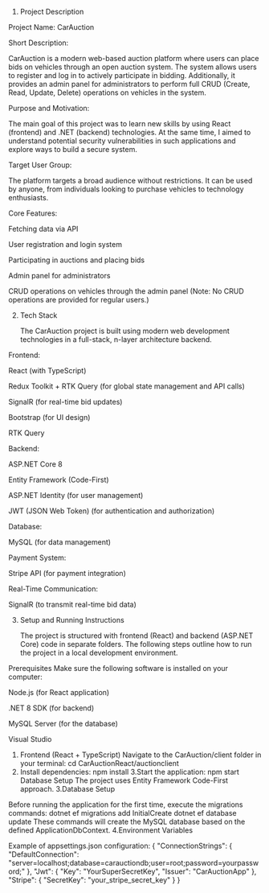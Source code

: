 1. Project Description

Project Name: CarAuction

Short Description:

CarAuction is a modern web-based auction platform where users can place bids on vehicles through an open auction system. The system allows users to register and log in to actively participate in bidding. Additionally, it provides an admin panel for administrators to perform full CRUD (Create, Read, Update, Delete) operations on vehicles in the system.

Purpose and Motivation:

The main goal of this project was to learn new skills by using React (frontend) and .NET (backend) technologies. At the same time, I aimed to understand potential security vulnerabilities in such applications and explore ways to build a secure system.

Target User Group:

The platform targets a broad audience without restrictions. It can be used by anyone, from individuals looking to purchase vehicles to technology enthusiasts.

Core Features:

Fetching data via API

User registration and login system

Participating in auctions and placing bids

Admin panel for administrators

CRUD operations on vehicles through the admin panel
(Note: No CRUD operations are provided for regular users.)

2. Tech Stack

   The CarAuction project is built using modern web development technologies in a full-stack, n-layer architecture backend.

Frontend:

React (with TypeScript)

Redux Toolkit + RTK Query (for global state management and API calls)

SignalR (for real-time bid updates)

Bootstrap (for UI design)

RTK Query

Backend:

ASP.NET Core 8

Entity Framework (Code-First)

ASP.NET Identity (for user management)

JWT (JSON Web Token) (for authentication and authorization)

Database:

MySQL (for data management)

Payment System:

Stripe API (for payment integration)

Real-Time Communication:

SignalR (to transmit real-time bid data)

3. Setup and Running Instructions

   The project is structured with frontend (React) and backend (ASP.NET Core) code in separate folders. The following steps outline how to run the project in a local development environment.

Prerequisites
Make sure the following software is installed on your computer:

Node.js (for React application)

.NET 8 SDK (for backend)

MySQL Server (for the database)

Visual Studio

1. Frontend (React + TypeScript)
   Navigate to the CarAuction/client folder in your terminal:
   cd CarAuctionReact/auctionclient
2. Install dependencies:
   npm install
   3.Start the application:
   npm start
   Database Setup
   The project uses Entity Framework Code-First approach.
   3.Database Setup

Before running the application for the first time, execute the migrations commands:
dotnet ef migrations add InitialCreate
dotnet ef database update
These commands will create the MySQL database based on the defined ApplicationDbContext.
4.Environment Variables

Example of appsettings.json configuration:
{
"ConnectionStrings": {
"DefaultConnection": "server=localhost;database=carauctiondb;user=root;password=yourpassword;"
},
"Jwt": {
"Key": "YourSuperSecretKey",
"Issuer": "CarAuctionApp"
},
"Stripe": {
"SecretKey": "your_stripe_secret_key"
}
}

